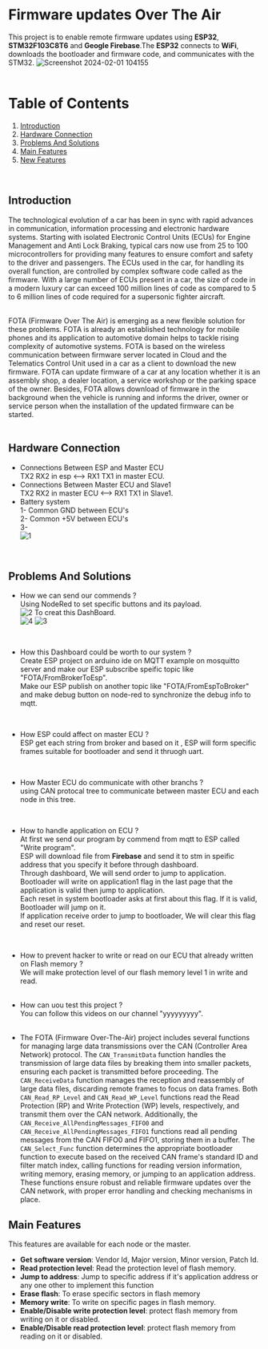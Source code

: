 # Firmware updates Over The Air
This project is to enable remote firmware updates using **ESP32**, **STM32F103C8T6** and **Geogle Firebase**.The **ESP32** connects to **WiFi**, downloads the bootloader and firmware code, and communicates with the STM32.
![Screenshot 2024-02-01 104155](https://github.com/ShehabAldeenMo/Fireware-Over-The-Air/assets/114957788/b0d02c6f-00ba-4343-941e-dbdb82eed83a)
<br />
<br />

# Table of Contents
1. [Introduction](#Introduction)
2. [Hardware Connection](#Hardware-Connection)
3. [Problems And Solutions](#Problems-And-Solutions)
4. [Main Features](#Main-Features)
7. [New Features](#New-Features)
<br />

## Introduction
The technological evolution of a car has been in sync with rapid advances in communication, information processing and electronic hardware systems. Starting with isolated Electronic Control Units (ECUs) for Engine Management and Anti Lock Braking, typical cars now use from 25 to 100 microcontrollers for providing many features to ensure comfort and safety to the driver and passengers. The ECUs used in the car, for handling its overall function, are controlled by complex software code called as the firmware. With a large number of ECUs present in a car, the size of code in a modern luxury car can exceed 100 million lines of code as compared to 5 to 6 million lines of code required for a supersonic fighter aircraft.<br /><br />

FOTA (Firmware Over The Air) is emerging as a new flexible solution for these problems. FOTA is already an established technology for mobile phones and its application to automotive domain helps to tackle rising complexity of automotive systems. FOTA is based on the wireless communication between firmware server located in Cloud and the Telematics Control Unit used in a car as a client to download the new firmware. FOTA can update firmware of a car at any location whether it is an assembly shop, a dealer location, a service workshop or the parking space of the owner. Besides, FOTA allows download of firmware in the background when the vehicle is running and informs the driver, owner or service person when the installation of the updated firmware can be started. <br /><br />

## Hardware Connection
+ Connections Between ESP and Master ECU <br />
  TX2 RX2 in esp <--> RX1 TX1 in master ECU. <br />
+ Connections Between Master ECU and Slave1 <br />
  TX2 RX2 in master ECU  <--> RX1 TX1 in Slave1. <br />
+ Battery system <br />
  1- Common GND between ECU's <br />
  2- Common +5V between ECU's <br />
  3- <br />
   ![1](https://github.com/ShehabAldeenMo/Fireware-Over-The-Air/assets/114957788/7fd09093-9b70-4d22-869e-dbd47c58c8d5)
<br />

## Problems And Solutions
+ How we can send our commends ?<br />
Using NodeRed to set specific buttons and its payload.<br />
![2](https://github.com/ShehabAldeenMo/Fireware-Over-The-Air/assets/114957788/0067602c-42fd-44ba-9284-88b8213e6ab9)
To creat this DashBoard.<br />
![4](https://github.com/ShehabAldeenMo/Fireware-Over-The-Air/assets/114957788/f0a3ac6f-07d1-4455-a9f5-8809f6f2854b)
![3](https://github.com/ShehabAldeenMo/Fireware-Over-The-Air/assets/114957788/46e2c23c-9ef1-4cb2-b91d-d4a114f3f039)
<br />

+ How this Dashboard could be worth to our system ? <br />
Create ESP project on arduino ide on MQTT example on mosquitto server and make our ESP subscribe speific topic like "FOTA/FromBrokerToEsp". <br />
Make our ESP publish on another topic like "FOTA/FromEspToBroker" and make debug button on node-red to synchronize the debug info to mqtt.  <br />
<br />

+ How ESP could affect on master ECU ?  <br />
ESP get each string from broker and based on it , ESP will form specific frames suitable for bootloader and send it thruogh uart.
 <br />
 
+ How Master ECU do communicate with other branchs ? <br />
using CAN protocal tree to communicate between master ECU and each node in this tree.
 <br />
 
+ How to handle application on ECU ?  <br />
At first we send our program by commend from mqtt to ESP called "Write program". <br />
ESP will download file from **Firebase** and send it to stm in speific address that you specify it before through dashboard. <br />
Through dashboard, We will send order to jump to application. Bootloader will write on application1 flag in the last page that the application is valid then jump to application. <br />
Each reset in system bootloader asks at first about this flag. If it is valid, Bootloader will jump on it. <br />
If application receive order to jump to bootloader, We will clear this flag and reset our reset. <br />
 <br />
 
+ How to prevent hacker to write or read on our ECU that already written on Flash memory ? <br />
We will make protection level of our flash memory level 1 in write and read.  <br />  <br />

+ How can uou test this project ? <br />
You can follow this videos on our channel "yyyyyyyyy".  <br />  <br />

+ The FOTA (Firmware Over-The-Air) project includes several functions for managing large data transmissions over the CAN (Controller Area Network) protocol. The `CAN_TransmitData` function handles the transmission of large data files by breaking them into smaller packets, ensuring each packet is transmitted before proceeding. The `CAN_ReceiveData` function manages the reception and reassembly of large data files, discarding remote frames to focus on data frames. Both `CAN_Read_RP_Level` and `CAN_Read_WP_Level` functions read the Read Protection (RP) and Write Protection (WP) levels, respectively, and transmit them over the CAN network. Additionally, the `CAN_Receive_AllPendingMessages_FIFO0` and `CAN_Receive_AllPendingMessages_FIFO1` functions read all pending messages from the CAN FIFO0 and FIFO1, storing them in a buffer. The `CAN_Select_Func` function determines the appropriate bootloader function to execute based on the received CAN frame's standard ID and filter match index, calling functions for reading version information, writing memory, erasing memory, or jumping to an application address. These functions ensure robust and reliable firmware updates over the CAN network, with proper error handling and checking mechanisms in place.

## Main Features
This features are available for each node or the master. <br /> 
+ **Get software version**: Vendor Id, Major version, Minor version, Patch Id.
+ **Read protection level**: Read the protection level of flash memory.
+ **Jump to address**: Jump to specific address if it's application address or any one other to implement this function 
+ **Erase flash**: To erase specific sectors in flash memory
+ **Memory write**: To write on specific pages in flash memory.
+ **Enable/Disable write protection level**: protect flash memory from writing on it or disabled.
+ **Enable/Disable read protection level**: protect  flash memory from reading on it or disabled.

